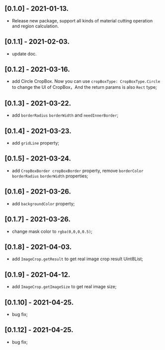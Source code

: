 ## [0.1.0] - 2021-01-13.

* Release new package, support all kinds of material cutting operation and region calculation.

## [0.1.1] - 2021-02-03.

* update doc.

## [0.1.2] - 2021-03-16.

* add Circle CropBox. Now you can use `cropBoxType: CropBoxType.Circle` to change the UI of CropBox，And the return params is also `Rect` type;

## [0.1.3] - 2021-03-22.

* add `borderRadius` `borderWidth` and `needInnerBorder`;

## [0.1.4] - 2021-03-23.

* add `gridLine` property;

## [0.1.5] - 2021-03-24.

* add `CropBoxBorder cropBoxBorder` property, remove `borderColor` `borderRadius` `borderWidth` properties;

## [0.1.6] - 2021-03-26.

* add `backgroundColor` property;

## [0.1.7] - 2021-03-26.

* change mask color to `rgba(0,0,0,0.5)`;

## [0.1.8] - 2021-04-03.

* add `ImageCrop.getResult` to get real image crop result Uint8List;

## [0.1.9] - 2021-04-12.

* add `ImageCrop.getImageSize` to get real image size;

## [0.1.10] - 2021-04-25.

* bug fix;


## [0.1.12] - 2021-04-25.

* bug fix;
